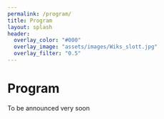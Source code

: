 ```yaml
---
permalink: /program/
title: Program
layout: splash
header: 
  overlay_color: "#000"
  overlay_image: "assets/images/Wiks_slott.jpg"
  overlay_filter: "0.5"
---
```


# Program

To be announced very soon


